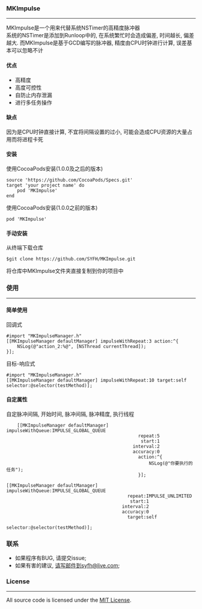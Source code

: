 ### MKImpulse
---------
MKImpulse是一个用来代替系统NSTimer的高精度脉冲器  
系统的NSTimer是添加到Runloop中的, 在系统繁忙时会造成偏差, 时间越长, 偏差越大. 而MKImpulse是基于GCD编写的脉冲器, 精度由CPU时钟进行计算, 误差基本可以忽略不计

#### 优点
 - 高精度
 - 高度可控性
 - 自防止内存泄漏
 - 进行多任务操作

#### 缺点
因为是CPU时钟直接计算, 不宜将间隔设置的过小, 可能会造成CPU资源的大量占用而将进程卡死

#### 安装
使用CocoaPods安装(1.0.0及之后的版本)
```
source 'https://github.com/CocoaPods/Specs.git'
target 'your project name' do
	pod 'MKImpulse'
end
```
使用CocoaPods安装(1.0.0之前的版本)
```
pod 'MKImpulse'
```

#### 手动安装
从终端下载仓库
```
$git clone https://github.com/SYFH/MKImpulse.git
```
将仓库中MKImpulse文件夹直接复制到你的项目中

### 使用
---------
#### 简单使用
回调式
```
#import "MKImpulseManager.h"
[[MKImpulseManager defaultManager] impulseWithRepeat:3 action:^{
	NSLog(@"action_2:%@", [NSThread currentThread]);
}];
```

目标-响应式
```
#import "MKImpulseManager.h"
[[MKImpulseManager defaultManager] impulseWithRepeat:10 target:self selector:@selector(testMethod)];
```

#### 自定属性
自定脉冲间隔, 开始时间, 脉冲间隔, 脉冲精度, 执行线程
```
    [[MKImpulseManager defaultManager] impulseWithQueue:IMPULSE_GLOBAL_QUEUE
                                                 repeat:5
                                                  start:1
                                               interval:2
                                               accuracy:0
                                                 action:^{
                                                     NSLog(@"你要执行的任务");
                                                 }];

[[MKImpulseManager defaultManager] impulseWithQueue:IMPULSE_GLOBAL_QUEUE
                                             repeat:IMPULSE_UNLIMITED
                                              start:1
                                           interval:2
                                           accuracy:0
                                             target:self
                                           selector:@selector(testMethod)];
```

### 联系
- 如果程序有BUG, 请提交issue;
- 如果有害的建议, 请写邮件到syfh@live.com;

### License
---------
All source code is licensed under the [MIT License](https://github.com/SYFH/MKImpulse/blob/master/LICENSE).
